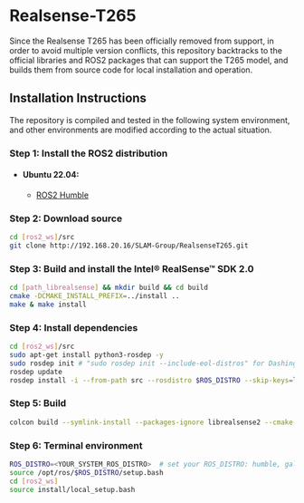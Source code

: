 # Realsense-T265

Since the Realsense T265 has been officially removed from support, in order to avoid multiple version conflicts, this repository backtracks to the official libraries and ROS2 packages that can support the T265 model, and builds them from source code for local installation and operation.

## Installation Instructions
The repository is compiled and tested in the following system environment, and other environments are modified according to the actual situation.

### Step 1: Install the ROS2 distribution
- #### Ubuntu 22.04:
  - [ROS2 Humble](https://docs.ros.org/en/humble/Installation/Ubuntu-Install-Debians.html)

### Step 2: Download source
  ```bash
  cd [ros2_ws]/src
  git clone http://192.168.20.16/SLAM-Group/RealsenseT265.git
  ```

### Step 3: Build and install the Intel&reg; RealSense&trade; SDK 2.0
  ```bash
  cd [path_librealsense] && mkdir build && cd build
  cmake -DCMAKE_INSTALL_PREFIX=../install ..
  make & make install
  ```

### Step 4: Install dependencies
  ```bash
  cd [ros2_ws]/src
  sudo apt-get install python3-rosdep -y
  sudo rosdep init # "sudo rosdep init --include-eol-distros" for Dashing
  rosdep update
  rosdep install -i --from-path src --rosdistro $ROS_DISTRO --skip-keys=librealsense2 -y
  ```
### Step 5: Build
  ```bash
  colcon build --symlink-install --packages-ignore librealsense2 --cmake-args -DCMAKE_EXPORT_COMPILE_COMMANDS=ON -G Ninja
  ```

### Step 6: Terminal environment
  ```bash
  ROS_DISTRO=<YOUR_SYSTEM_ROS_DISTRO>  # set your ROS_DISTRO: humble, galactic, foxy, eloquent, dashing
  source /opt/ros/$ROS_DISTRO/setup.bash
  cd [ros2_ws]
  source install/local_setup.bash
  ```




